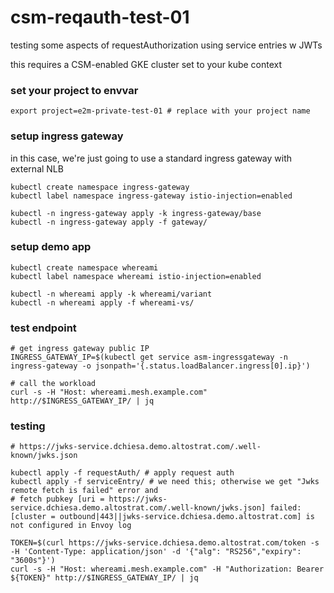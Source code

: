 # csm-reqauth-test-01
testing some aspects of requestAuthorization using service entries w JWTs

this requires a CSM-enabled GKE cluster set to your kube context

### set your project to envvar

```
export project=e2m-private-test-01 # replace with your project name
```

### setup ingress gateway 

in this case, we're just going to use a standard ingress gateway with external NLB

```
kubectl create namespace ingress-gateway
kubectl label namespace ingress-gateway istio-injection=enabled

kubectl -n ingress-gateway apply -k ingress-gateway/base
kubectl -n ingress-gateway apply -f gateway/
```

### setup demo app

```
kubectl create namespace whereami
kubectl label namespace whereami istio-injection=enabled

kubectl -n whereami apply -k whereami/variant
kubectl -n whereami apply -f whereami-vs/
```

### test endpoint

```
# get ingress gateway public IP
INGRESS_GATEWAY_IP=$(kubectl get service asm-ingressgateway -n ingress-gateway -o jsonpath='{.status.loadBalancer.ingress[0].ip}')

# call the workload 
curl -s -H "Host: whereami.mesh.example.com" http://$INGRESS_GATEWAY_IP/ | jq
```

### testing

```
# https://jwks-service.dchiesa.demo.altostrat.com/.well-known/jwks.json

kubectl apply -f requestAuth/ # apply request auth 
kubectl apply -f serviceEntry/ # we need this; otherwise we get "Jwks remote fetch is failed" error and 
# fetch pubkey [uri = https://jwks-service.dchiesa.demo.altostrat.com/.well-known/jwks.json] failed: [cluster = outbound|443||jwks-service.dchiesa.demo.altostrat.com] is not configured in Envoy log

TOKEN=$(curl https://jwks-service.dchiesa.demo.altostrat.com/token -s -H 'Content-Type: application/json' -d '{"alg": "RS256","expiry": "3600s"}')
curl -s -H "Host: whereami.mesh.example.com" -H "Authorization: Bearer ${TOKEN}" http://$INGRESS_GATEWAY_IP/ | jq


```



